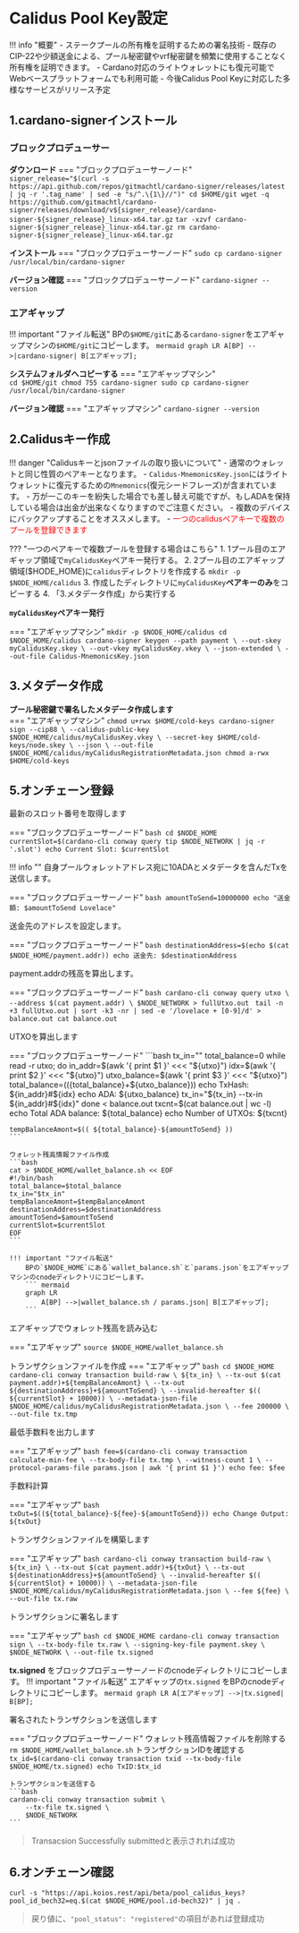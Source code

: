 # **Calidus Pool Key設定**

!!! info "概要"
    - ステークプールの所有権を証明するための署名技術
    - 既存のCIP-22や少額送金による、プール秘密鍵やvrf秘密鍵を頻繁に使用することなく所有権を証明できます。
    - Cardano対応のライトウォレットにも復元可能でWebベースプラットフォームでも利用可能
    - 今後Calidus Pool Keyに対応した多様なサービスがリリース予定


## **1.cardano-signerインストール**

### **ブロックプロデューサー**

**ダウンロード**
=== "ブロックプロデューサーノード"  
    ```
    signer_release="$(curl -s https://api.github.com/repos/gitmachtl/cardano-signer/releases/latest | jq -r '.tag_name' | sed -e "s/^.\{1\}//")"
    cd $HOME/git
    wget -q https://github.com/gitmachtl/cardano-signer/releases/download/v${signer_release}/cardano-signer-${signer_release}_linux-x64.tar.gz
    ```
    ```
    tar -xzvf cardano-signer-${signer_release}_linux-x64.tar.gz
    rm cardano-signer-${signer_release}_linux-x64.tar.gz
    ```

**インストール** 
=== "ブロックプロデューサーノード"
    ```
    sudo cp cardano-signer /usr/local/bin/cardano-signer
    ```

**バージョン確認**
=== "ブロックプロデューサーノード"
    ```
    cardano-signer --version
    ```

### **エアギャップ**

!!! important "ファイル転送"
    BPの`$HOME/git`にある`cardano-signer`をエアギャップマシンの`$HOME/git`にコピーします。
    ``` mermaid
    graph LR
        A[BP] -->|cardano-signer| B[エアギャップ];
    ```

**システムフォルダへコピーする**
=== "エアギャップマシン"  
    ```
    cd $HOME/git
    chmod 755 cardano-signer
    sudo cp cardano-signer /usr/local/bin/cardano-signer
    ```

**バージョン確認** 
=== "エアギャップマシン" 
    ```
    cardano-signer --version
    ```

## **2.Calidusキー作成**

!!! danger "Calidusキーとjsonファイルの取り扱いについて"
    - 通常のウォレットと同じ性質のペアキーとなります。
    - `Calidus-MnemonicsKey.json`にはライトウォレットに復元するための`Mnemonics`(復元シードフレーズ)が含まれています。
    - 万が一このキーを紛失した場合でも差し替え可能ですが、もしADAを保持している場合は出金が出来なくなりますのでご注意ください。
    - 複数のデバイスにバックアップすることをオススメします。
    - <font color=red>一つのcalidusペアキーで複数のプールを登録できます</font>

??? "一つのペアキーで複数プールを登録する場合はこちら"
    1. 1プール目のエアギャップ領域で`myCalidusKey`ペアキー発行する。
    2. 2プール目のエアギャップ領域($HODE_HOME)に`calidus`ディレクトリを作成する
    ```
    mkdir -p $NODE_HOME/calidus
    ```
    3. 作成したディレクトリに`myCalidusKey`**ペアキーのみ**をコピーする
    4. 「3.メタデータ作成」から実行する

**`myCalidusKey`ペアキー発行**

=== "エアギャップマシン"
    ```
    mkdir -p $NODE_HOME/calidus
    cd $NODE_HOME/calidus
    cardano-signer keygen --path payment \
        --out-skey myCalidusKey.skey \
        --out-vkey myCalidusKey.vkey \
        --json-extended \
        --out-file Calidus-MnemonicsKey.json
    ```

## **3.メタデータ作成**

**プール秘密鍵で署名したメタデータ作成します**  
=== "エアギャップマシン"
    ```
    chmod u+rwx $HOME/cold-keys
    cardano-signer sign --cip88 \
        --calidus-public-key $NODE_HOME/calidus/myCalidusKey.vkey \
        --secret-key $HOME/cold-keys/node.skey \
        --json \
        --out-file $NODE_HOME/calidus/myCalidusRegistrationMetadata.json
    chmod a-rwx $HOME/cold-keys
    ```


## **5.オンチェーン登録**

最新のスロット番号を取得します

=== "ブロックプロデューサーノード"
    ```bash
    cd $NODE_HOME
    currentSlot=$(cardano-cli conway query tip $NODE_NETWORK | jq -r '.slot')
    echo Current Slot: $currentSlot
    ```

!!! info ""
    自身プールウォレットアドレス宛に10ADAとメタデータを含んだTxを送信します。

=== "ブロックプロデューサーノード"
    ```bash
    amountToSend=10000000
    echo "送金額: $amountToSend Lovelace"
    ```

送金先のアドレスを設定します。

=== "ブロックプロデューサーノード"
    ```bash
    destinationAddress=$(echo $(cat $NODE_HOME/payment.addr))
    echo 送金先: $destinationAddress
    ```

payment.addrの残高を算出します。

=== "ブロックプロデューサーノード"
    ```bash
    cardano-cli conway query utxo \
        --address $(cat payment.addr) \
        $NODE_NETWORK > fullUtxo.out
    ```
    ```
    tail -n +3 fullUtxo.out | sort -k3 -nr | sed -e '/lovelace + [0-9]/d' > balance.out
    cat balance.out
    ```

UTXOを算出します

=== "ブロックプロデューサーノード"
    ```bash
    tx_in=""
    total_balance=0
    while read -r utxo; do
        in_addr=$(awk '{ print $1 }' <<< "${utxo}")
        idx=$(awk '{ print $2 }' <<< "${utxo}")
        utxo_balance=$(awk '{ print $3 }' <<< "${utxo}")
        total_balance=$((${total_balance}+${utxo_balance}))
        echo TxHash: ${in_addr}#${idx}
        echo ADA: ${utxo_balance}
        tx_in="${tx_in} --tx-in ${in_addr}#${idx}"
    done < balance.out
    txcnt=$(cat balance.out | wc -l)
    echo Total ADA balance: ${total_balance}
    echo Number of UTXOs: ${txcnt}

    tempBalanceAmont=$(( ${total_balance}-${amountToSend} ))
    ```
    
    ウォレット残高情報ファイル作成
    ```bash
    cat > $NODE_HOME/wallet_balance.sh << EOF 
    #!/bin/bash
    total_balance=$total_balance
    tx_in="$tx_in"
    tempBalanceAmont=$tempBalanceAmont
    destinationAddress=$destinationAddress
    amountToSend=$amountToSend
    currentSlot=$currentSlot
    EOF
    ```

    !!! important "ファイル転送"
        BPの`$NODE_HOME`にある`wallet_balance.sh`と`params.json`をエアギャップマシンのcnodeディレクトリにコピーします。
        ``` mermaid
        graph LR
            A[BP] -->|wallet_balance.sh / params.json| B[エアギャップ];
        ```

エアギャップでウォレット残高を読み込む

=== "エアギャップ"
    ```
    source $NODE_HOME/wallet_balance.sh
    ```

トランザクションファイルを作成
=== "エアギャップ"
    ```bash
    cd $NODE_HOME
    cardano-cli conway transaction build-raw \
        ${tx_in} \
        --tx-out $(cat payment.addr)+${tempBalanceAmont} \
        --tx-out ${destinationAddress}+${amountToSend} \
        --invalid-hereafter $(( ${currentSlot} + 10000)) \
        --metadata-json-file $NODE_HOME/calidus/myCalidusRegistrationMetadata.json \
        --fee 200000 \
        --out-file tx.tmp
    ```

最低手数料を出力します

=== "エアギャップ"
    ```bash
    fee=$(cardano-cli conway transaction calculate-min-fee \
        --tx-body-file tx.tmp \
        --witness-count 1 \
        --protocol-params-file params.json | awk '{ print $1 }')
    echo fee: $fee
    ```

手数料計算

=== "エアギャップ"
    ```bash
    txOut=$((${total_balance}-${fee}-${amountToSend}))
    echo Change Output: ${txOut}
    ```

トランザクションファイルを構築します

=== "エアギャップ"
    ```bash
    cardano-cli conway transaction build-raw \
        ${tx_in} \
        --tx-out $(cat payment.addr)+${txOut} \
        --tx-out ${destinationAddress}+${amountToSend} \
        --invalid-hereafter $(( ${currentSlot} + 10000)) \
        --metadata-json-file $NODE_HOME/calidus/myCalidusRegistrationMetadata.json \
        --fee ${fee} \
        --out-file tx.raw
    ```

トランザクションに署名します

=== "エアギャップ"
    ```bash
    cd $NODE_HOME
    cardano-cli conway transaction sign \
        --tx-body-file tx.raw \
        --signing-key-file payment.skey \
        $NODE_NETWORK \
        --out-file tx.signed
    ```

**tx.signed** をブロックプロデューサーノードのcnodeディレクトリにコピーします。
!!! important "ファイル転送"
    エアギャップの`tx.signed` をBPのcnodeディレクトリにコピーします。
    ``` mermaid
    graph LR
        A[エアギャップ] -->|tx.signed| B[BP];
    ```

署名されたトランザクションを送信します

=== "ブロックプロデューサーノード"
    ウォレット残高情報ファイルを削除する
    ```
    rm $NODE_HOME/wallet_balance.sh
    ```
    トランザクションIDを確認する
    ```
    tx_id=$(cardano-cli conway transaction txid --tx-body-file $NODE_HOME/tx.signed)
    echo TxID:$tx_id
    ```

    トランザクションを送信する
    ```bash
    cardano-cli conway transaction submit \
        --tx-file tx.signed \
        $NODE_NETWORK
    ```

> Transacsion Successfully submittedと表示されれば成功

## **6.オンチェーン確認**
```
curl -s "https://api.koios.rest/api/beta/pool_calidus_keys?pool_id_bech32=eq.$(cat $NODE_HOME/pool.id-bech32)" | jq .
```
> 戻り値に、`"pool_status": "registered"`の項目があれば登録成功
